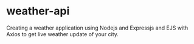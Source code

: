 # weather-api
Creating a weather application using Nodejs and Expressjs and EJS with Axios to get live weather update of your city.
